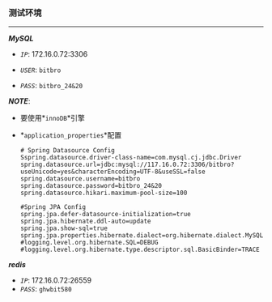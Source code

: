 ### **测试环境**

----

***MySQL***

- *`IP`*: 172.16.0.72:3306

- *`USER`*: `bitbro`

- *`PASS`*: `bitbro_24&20`

***NOTE***: 

- 要使用*`innoDB`*引擎

- *`application_properties`*配置

  ```properties
  # Spring Datasource Config
  Sspring.datasource.driver-class-name=com.mysql.cj.jdbc.Driver
  spring.datasource.url=jdbc:mysql://117.16.0.72:3306/bitbro?useUnicode=yes&characterEncoding=UTF-8&useSSL=false
  spring.datasource.username=bitbro
  spring.datasource.password=bitbro_24&20
  spring.datasource.hikari.maximum-pool-size=100
  
  #Spring JPA Config
  spring.jpa.defer-datasource-initialization=true
  spring.jpa.hibernate.ddl-auto=update
  spring.jpa.show-sql=true
  spring.jpa.properties.hibernate.dialect=org.hibernate.dialect.MySQL8Dialect
  #logging.level.org.hibernate.SQL=DEBUG
  #logging.level.org.hibernate.type.descriptor.sql.BasicBinder=TRACE
  ```

***redis***

- *`IP`*:  172.16.0.72:26559
- *`PASS`*: `ghwbit580`